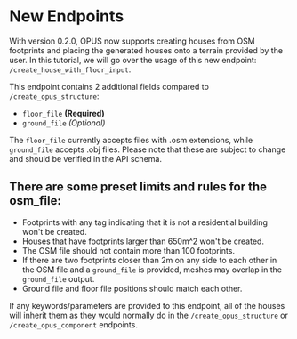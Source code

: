 # New Endpoints
With version 0.2.0, OPUS now supports creating houses from OSM footprints and placing the generated houses onto a terrain provided by the user. In this tutorial, we will go over the usage of this new endpoint: `/create_house_with_floor_input`.

This endpoint contains 2 additional fields compared to `/create_opus_structure`:
- `floor_file` **(Required)**
- `ground_file` *(Optional)*

The `floor_file` currently accepts files with .osm extensions, while `ground_file` accepts .obj files. Please note that these are subject to change and should be verified in the API schema.

## There are some preset limits and rules for the osm_file:
- Footprints with any tag indicating that it is not a residential building won't be created.
- Houses that have footprints larger than 650m^2 won't be created.
- The OSM file should not contain more than 100 footprints.
- If there are two footprints closer than 2m on any side to each other in the OSM file and a `ground_file` is provided, meshes may overlap in the `ground_file` output.
- Ground file and floor file positions should match each other.

If any keywords/parameters are provided to this endpoint, all of the houses will inherit them as they would normally do in the `/create_opus_structure` or `/create_opus_component` endpoints.
